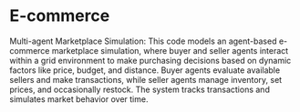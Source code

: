 # E-commerce
Multi-agent Marketplace Simulation:
This code models an agent-based e-commerce marketplace simulation, where buyer and seller agents interact within a grid environment to make purchasing decisions based on dynamic factors like price, budget, and distance. Buyer agents evaluate available sellers and make transactions, while seller agents manage inventory, set prices, and occasionally restock. The system tracks transactions and simulates market behavior over time.

